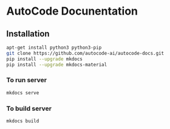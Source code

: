 # AutoCode Docunentation

## Installation

``` sh
apt-get install python3 python3-pip
git clone https://github.com/autocode-ai/autocode-docs.git
pip install --upgrade mkdocs
pip install --upgrade mkdocs-material
```

### To run server
```sh
mkdocs serve
```

### To build server
```sh
mkdocs build
```